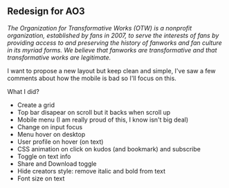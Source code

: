 ## Redesign for AO3
_The Organization for Transformative Works (OTW) is a nonprofit organization, established by fans in 2007, to serve the interests of fans by providing access to and preserving the history of fanworks and fan culture in its myriad forms. We believe that fanworks are transformative and that transformative works are legitimate._

I want to propose a new layout but keep clean and simple, I've saw a few comments about how the mobile is bad so I'll focus on this.

What I did?
- Create a grid
- Top bar disapear on scroll but it backs when scroll up
- Mobile menu (I am really proud of this, I know isn't big deal)
- Change on input focus
- Menu hover on desktop
- User profile on hover (on text)
- CSS animation on click on kudos (and bookmark) and subscribe
- Toggle on text info
- Share and Download toggle
- Hide creators style: remove italic and bold from text
- Font size on text
